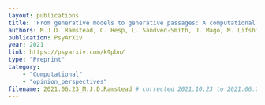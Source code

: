 ```yaml
---
layout: publications
title: 'From generative models to generative passages: A computational approach to (neuro)phenomenology'
authors: M.J.D. Ramstead, C. Hesp, L. Sandved-Smith, J. Mago, M. Lifshitz, G. Pagnoni, R. Smith, G. Dumas, A. Lutz, K. Friston, A. Constant
publication: PsyArXiv
year: 2021
link: https://psyarxiv.com/k9pbn/
type: "Preprint"
category: 
    - "Computational"
    - "opinion_perspectives"
filename: 2021.06.23_M.J.D.Ramstead # corrected 2021.10.23 to 2021.06.23 for order
---
```

